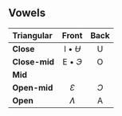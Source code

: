 ## Vowels

| Triangular    | Front  | Back  |
| :---          | :---:  | :---: |
| **Close**     | I • *Ʉ*|   U   |
| **Close-mid** | E • *Э*|   O   |
| **Mid**       |        |       |
| **Open-mid**  |  *Ɛ*   |  *Ɔ*  |
| **Open**      |  *Ʌ*   |   A   |
